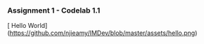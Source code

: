 ### Assignment 1 - Codelab 1.1
[ Hello World]
(https://github.com/njieamy/IMDev/blob/master/assets/hello.png)
